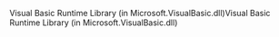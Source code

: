 <span data-ttu-id="b92fb-101">Visual Basic Runtime Library (in Microsoft.VisualBasic.dll)</span><span class="sxs-lookup"><span data-stu-id="b92fb-101">Visual Basic Runtime Library (in Microsoft.VisualBasic.dll)</span></span>